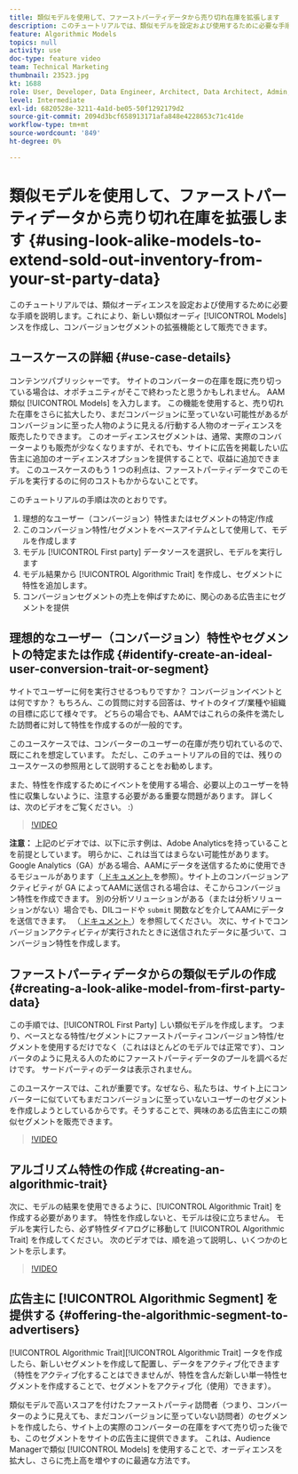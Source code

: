 ```yaml
---
title: 類似モデルを使用して、ファーストパーティデータから売り切れ在庫を拡張します
description: このチュートリアルでは、類似モデルを設定および使用するために必要な手順を説明します。これにより、新しい類似オーディエンスを作成し、コンバージョンセグメントの拡張機能として販売できます。
feature: Algorithmic Models
topics: null
activity: use
doc-type: feature video
team: Technical Marketing
thumbnail: 23523.jpg
kt: 1688
role: User, Developer, Data Engineer, Architect, Data Architect, Admin, Leader
level: Intermediate
exl-id: 6820528e-3211-4a1d-be05-50f1292179d2
source-git-commit: 2094d3bcf658913171afa848e4228653c71c41de
workflow-type: tm+mt
source-wordcount: '849'
ht-degree: 0%

---
```


# 類似モデルを使用して、ファーストパーティデータから売り切れ在庫を拡張します {#using-look-alike-models-to-extend-sold-out-inventory-from-your-st-party-data}

このチュートリアルでは、類似オーディエンスを設定および使用するために必要な手順を説明します。これにより、新しい類似オーディ [!UICONTROL Models] ンスを作成し、コンバージョンセグメントの拡張機能として販売できます。

## ユースケースの詳細 {#use-case-details}

コンテンツパブリッシャーです。 サイトのコンバーターの在庫を既に売り切っている場合は、オポチュニティがそこで終わったと思うかもしれません。 AAM類似 [!UICONTROL Models] を入力します。 この機能を使用すると、売り切れた在庫をさらに拡大したり、まだコンバージョンに至っていない可能性があるがコンバージョンに至った人物のように見える/行動する人物のオーディエンスを販売したりできます。 このオーディエンスセグメントは、通常、実際のコンバーターよりも販売が少なくなりますが、それでも、サイトに広告を掲載したい広告主に追加のオーディエンスオプションを提供することで、収益に追加できます。 このユースケースのもう 1 つの利点は、ファーストパーティデータでこのモデルを実行するのに何のコストもかからないことです。

このチュートリアルの手順は次のとおりです。

1. 理想的なユーザー（コンバージョン）特性またはセグメントの特定/作成
1. このコンバージョン特性/セグメントをベースアイテムとして使用して、モデルを作成します
1. モデル [!UICONTROL First party] データソースを選択し、モデルを実行します
1. モデル結果から [!UICONTROL Algorithmic Trait] を作成し、セグメントに特性を追加します。
1. コンバージョンセグメントの売上を伸ばすために、関心のある広告主にセグメントを提供

## 理想的なユーザー（コンバージョン）特性やセグメントの特定または作成 {#identify-create-an-ideal-user-conversion-trait-or-segment}

サイトでユーザーに何を実行させるつもりですか？ コンバージョンイベントとは何ですか？ もちろん、この質問に対する回答は、サイトのタイプ/業種や組織の目標に応じて様々です。 どちらの場合でも、AAMではこれらの条件を満たした訪問者に対して特性を作成するのが一般的です。

このユースケースでは、コンバーターのユーザーの在庫が売り切れているので、既にこれを想定しています。 ただし、このチュートリアルの目的では、残りのユースケースの参照用として説明することをお勧めします。

また、特性を作成するためにイベントを使用する場合、必要以上のユーザーを特性に収集しないように、注意する必要がある重要な問題があります。 詳しくは、次のビデオをご覧ください。 :）

>[!VIDEO](https://video.tv.adobe.com/v/23431/?quality=12)

**注意：** 上記のビデオでは、以下に示す例は、Adobe Analyticsを持っていることを前提としています。 明らかに、これは当てはまらない可能性があります。 Google Analytics（GA）がある場合、AAMにデータを送信するために使用できるモジュールがあります（[ ドキュメント ](https://experienceleague.adobe.com/docs/audience-manager/user-guide/dil-api/dil-overview.html) を参照）。サイト上のコンバージョンアクティビティが GA によってAAMに送信される場合は、そこからコンバージョン特性を作成できます。 別の分析ソリューションがある（または分析ソリューションがない）場合でも、DILコードや `submit` 関数などを介してAAMにデータを送信できます。 （[ ドキュメント ](https://experienceleague.adobe.com/docs/audience-manager/user-guide/dil-api/dil-modules.html)）を参照してください。 次に、サイトでコンバージョンアクティビティが実行されたときに送信されたデータに基づいて、コンバージョン特性を作成します。

## ファーストパーティデータからの類似モデルの作成 {#creating-a-look-alike-model-from-first-party-data}

この手順では、[!UICONTROL First Party] しい類似モデルを作成します。 つまり、ベースとなる特性/セグメントにファーストパーティコンバージョン特性/セグメントを使用するだけでなく（これはほとんどのモデルでは正常です）、コンバータのように見える人のためにファーストパーティデータのプールを調べるだけです。 サードパーティのデータは表示されません。

このユースケースでは、これが重要です。なぜなら、私たちは、サイト上にコンバーターに似ていてもまだコンバージョンに至っていないユーザーのセグメントを作成しようとしているからです。そうすることで、興味のある広告主にこの類似セグメントを販売できます。

>[!VIDEO](https://video.tv.adobe.com/v/23504/?quality-12)

## アルゴリズム特性の作成 {#creating-an-algorithmic-trait}

次に、モデルの結果を使用できるように、[!UICONTROL Algorithmic Trait] を作成する必要があります。 特性を作成しないと、モデルは役に立ちません。 モデルを実行したら、必ず特性ダイアログに移動して [!UICONTROL Algorithmic Trait] を作成してください。 次のビデオでは、順を追って説明し、いくつかのヒントを示します。

>[!VIDEO](https://video.tv.adobe.com/v/23523/?quality=12)

## 広告主に [!UICONTROL Algorithmic Segment] を提供する {#offering-the-algorithmic-segment-to-advertisers}

[!UICONTROL Algorithmic Trait][!UICONTROL Algorithmic Trait] ータを作成したら、新しいセグメントを作成して配置し、データをアクティブ化できます（特性をアクティブ化することはできませんが、特性を含んだ新しい単一特性セグメントを作成することで、セグメントをアクティブ化（使用）できます）。

類似モデルで高いスコアを付けたファーストパーティ訪問者（つまり、コンバーターのように見えても、まだコンバージョンに至っていない訪問者）のセグメントを作成したら、サイト上の実際のコンバーターの在庫をすべて売り切った後でも、このセグメントをサイトの広告主に提供できます。 これは、Audience Managerで類似 [!UICONTROL Models] を使用することで、オーディエンスを拡大し、さらに売上高を増やすのに最適な方法です。
